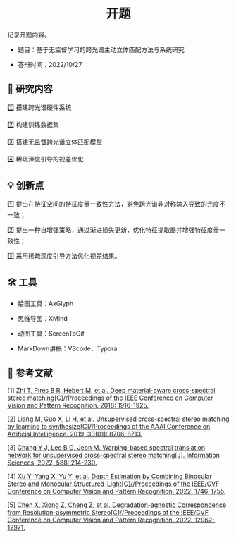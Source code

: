 <h1 align=center>开题</h1>

记录开题内容。

+ 题目：基于无监督学习的跨光谱主动立体匹配方法与系统研究

+ 答辩时间：2022/10/27

## :rocket: 研究内容

:one: 搭建跨光谱硬件系统

:two: 构建训练数据集

:three: 搭建无监督跨光谱立体匹配模型

:four: 稀疏深度引导的视差优化

## :bulb: 创新点

:one: 提出在特征空间的特征度量一致性方法，避免跨光谱非对称输入导致的光度不一致；

:two: 提出一种自增强策略，通过渐进损失更新，优化特征提取器并增强特征度量一致性；

:three: 采用稀疏深度引导方法优化视差结果。

## :hammer_and_wrench: 工具

+ 绘图工具：AxGlyph

+ 思维导图：XMind

+ 动图工具：ScreenToGif

+ MarkDown讲稿：VScode、Typora

## :newspaper: 参考文献

[1] [Zhi T, Pires B R, Hebert M, et al. Deep material-aware cross-spectral stereo matching[C]//Proceedings of the IEEE Conference on Computer Vision and Pattern Recognition. 2018: 1916-1925.](https://openaccess.thecvf.com/content_cvpr_2018/papers/Zhi_Deep_Material-Aware_Cross-Spectral_CVPR_2018_paper.pdf)

[2] [Liang M, Guo X, Li H, et al. Unsupervised cross-spectral stereo matching by learning to synthesize[C]//Proceedings of the AAAI Conference on Artificial Intelligence. 2019, 33(01): 8706-8713.](https://ojs.aaai.org/index.php/AAAI/article/view/4894)

[3] [Chang Y J, Lee B G, Jeon M. Warping-based spectral translation network for unsupervised cross-spectral stereo matching[J]. Information Sciences, 2022, 588: 214-230.](https://www.sciencedirect.com/science/article/abs/pii/S0020025521012962)

[4] [Xu Y, Yang X, Yu Y, et al. Depth Estimation by Combining Binocular Stereo and Monocular Structured-Light[C]//Proceedings of the IEEE/CVF Conference on Computer Vision and Pattern Recognition. 2022: 1746-1755.](https://openaccess.thecvf.com/content/CVPR2022/papers/Xu_Depth_Estimation_by_Combining_Binocular_Stereo_and_Monocular_Structured-Light_CVPR_2022_paper.pdf)

[5] [Chen X, Xiong Z, Cheng Z, et al. Degradation-agnostic Correspondence from Resolution-asymmetric Stereo[C]//Proceedings of the IEEE/CVF Conference on Computer Vision and Pattern Recognition. 2022: 12962-12971.](https://openaccess.thecvf.com/content/CVPR2022/papers/Chen_Degradation-Agnostic_Correspondence_From_Resolution-Asymmetric_Stereo_CVPR_2022_paper.pdf)